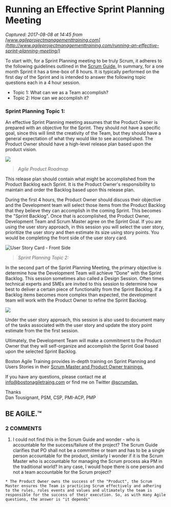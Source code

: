 # Running an Effective Sprint Planning Meeting

_Captured: 2017-08-08 at 14:45 from [www.agileprojectmanagementtraining.com](http://www.agileprojectmanagementtraining.com/running-an-effective-sprint-planning-meeting/)_

To start with, for a Sprint Planning meeting to be truly Scrum, it adheres to the following guidelines outlined in the [Scrum Guide.](https://www.scrum.org/Scrum-Guide) In summary, for a one month Sprint it has a time-box of 8 hours. It is typically performed on the first day of the Sprint and is intended to answer the following topic questions each in a 4 hour session.

  * Topic 1: What can we as a Team accomplish?
  * Topic 2: How can we accomplish it?

### Sprint Planning Topic 1:

An effective Sprint Planning meeting assumes that the Product Owner is prepared with an objective for the Sprint. They should not have a specific goal, since this will limit the creativity of the Team, but they should have a general expectation of what they would like to see accomplished. The Product Owner should have a high-level release plan based upon the product vision.

![](http://agileprojectmanagementtraining.com/wp-content/uploads/2014/03/Agile_Roadmap.png)

> _Agile Product Roadmap_

This release plan should contain what might be accomplished from the Product Backlog each Sprint. It is the Product Owner's responsibility to maintain and order the Backlog based upon this release plan.

During the first 4 hours, the Product Owner should discuss their objective and the Development team will select those items from the Product Backlog that they believe they can accomplish in the coming Sprint. This becomes the "Sprint Backlog". Once that is accomplished, the Product Owner, Development Team and Scrum Master agree on the Sprint Goal. If you are using the user story approach, in this session you will select the user story, prioritize the user story and then estimate its size using story points. You would be completing the front side of the user story card.

![User Story Card - Front Side](http://agileprojectmanagementtraining.com/wp-content/uploads/2014/03/User_Story_Card_Front.png)

> _Sprint Planning Topic 2:_

In the second part of the Sprint Planning Meeting, the primary objective is determine how the Development Team will achieve "Done" with the Sprint Backlog. This session sometimes also called a Design Session. Often times technical experts and SMEs are invited to this session to determine how best to deliver a certain piece of functionality from the Sprint Backlog. If a Backlog items becomes more complex than expected, the development team will work with the Product Owner to refine the Sprint Backlog.

![](http://agileprojectmanagementtraining.com/wp-content/uploads/2014/03/User_Story_Card_Back.png)

Under the user story approach, this session is also used to document many of the tasks associated with the user story and update the story point estimate from the the first session.

Ultimately, the Development Team will make a commitment to the Product Owner that they will self-organize and accomplish the Sprint Goal based upon the selected Sprint Backlog.

Boston Agile Training provides in-depth training on Sprint Planning and Users Stories in their [Scrum Master and Product Owner trainings.](http://www.bostonagiletraining.com/)

If you have any questions, please contact me at [info@bostonagiletraing.com](mailto:info@bostonagiletraing.com) or find me on Twitter [@scrumdan.](https://twitter.com/scrumdan)

Thanks  
Dan Tousignant, PSM, CSP, PMI-ACP, PMP

## BE AGILE.™

### 2 COMMENTS

  1. I could not find this in the Scrum Guide and wonder - who is accountable for the success/failure of the project? The Scrum Guide clarifies that PO shall not be a committee or team and has to be a single person accountable for the product, similarly I wonder if it is the Scrum Master who is accountable for managing the Scrum process aka PM in the traditional world? In any case, I would hope there is one person and not a team accountable for the Scrum project?

    * The Product Owner owns the success of the "Product", the Scrum Master ensures the Team is practicing Scrum effectively and adhering to the rules, roles events and values and ultimately the team is responsible for the success of their execution. So, as with many Agile questions, the answer is "it depends"
